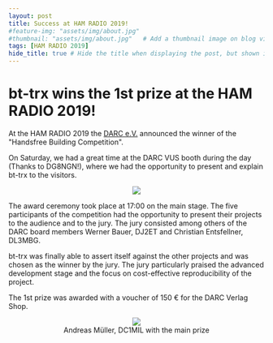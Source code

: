 ```yaml
---
layout: post
title: Success at HAM RADIO 2019!
#feature-img: "assets/img/about.jpg"
#thumbnail: "assets/img/about.jpg"   # Add a thumbnail image on blog view
tags: [HAM RADIO 2019]
hide_title: true # Hide the title when displaying the post, but shown in lists of posts
---
```


# bt-trx wins the 1st prize at the HAM RADIO 2019!

At the HAM RADIO 2019 the [DARC e.V.](https://darc.de) announced the winner of the
"Handsfree Building Competition".

On Saturday, we had a great time at the DARC VUS booth during the day (Thanks to DG8NGN!),
where we had the opportunity to present and explain bt-trx to the visitors.

<p style='text-align: center'><img src='{{ site.baseurl_root}}assets/img/posts/2019-06-22_HAMRADIO01.png'></p>

The award ceremony took place at 17:00 on the main stage. The five participants of the competition had the opportunity to present their projects to the audience and to the jury.
The jury consisted among others of the DARC board members Werner Bauer, DJ2ET
and Christian Entsfellner, DL3MBG.

bt-trx was finally able to assert itself against the other projects and
was chosen as the winner by the jury. The jury particularly praised the advanced
development stage and the focus on cost-effective reproducibility of the project.

The 1st prize was awarded with a voucher of 150 € for the DARC Verlag Shop.

<p style='text-align: center'><img src='{{ site.baseurl_root}}assets/img/posts/2019-06-22_HAMRADIO02.png'><br>Andreas Müller, DC1MIL with the main prize</p>
